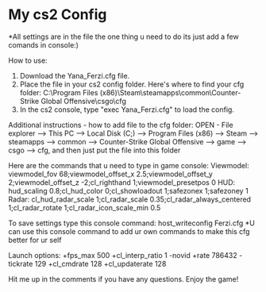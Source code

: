 # My cs2 Config
 *All settings are in the file the one thing u need to do its just add a few comands in console:)
 
How to use:
1. Download the Yana_Ferzi.cfg file.
2. Place the file in your cs2 config folder. Here's where to find your cfg folder:
C:\Program Files (x86)\Steam\steamapps\common\Counter-Strike Global Offensive\csgo\cfg
3. In the cs2 console, type "exec Yana_Ferzi.cfg" to load the config.

Additional instructions - how to add file to the cfg folder:
OPEN - File explorer —> This PC —> Local Disk (C;) —> Program Files (x86) —> Steam —> steamapps —> common —> Counter-Strike Global Offensive —> game —> csgo —> cfg, and then just put the file into this folder


Here are the commands that u need to type in game console:
Viewmodel:
viewmodel_fov 68;viewmodel_offset_x 2.5;viewmodel_offset_y 2;viewmodel_offset_z -2;cl_righthand 1;viewmodel_presetpos 0
HUD:
hud_scaling 0.8;cl_hud_color 0;cl_showloadout 1;safezonex 1;safezoney 1
Radar:
cl_hud_radar_scale 1;cl_radar_scale 0.35;cl_radar_always_centered 1;cl_radar_rotate 1;cl_radar_icon_scale_min 0.5

To save settings type this console command:
host_writeconfig Ferzi.cfg
*U can use this console command to add ur own commands to make this cfg better for ur self

Launch options:
+fps_max 500 +cl_interp_ratio 1 -novid +rate 786432 -tickrate 129 +cl_cmdrate 128 +cl_updaterate 128

Hit me up in the comments if you have any questions.
Enjoy the game!
